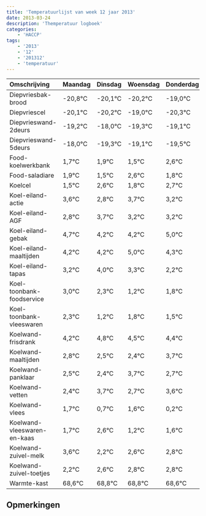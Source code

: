 ```yaml
---
title: 'Temperatuurlijst van week 12 jaar 2013'
date: 2013-03-24
description: 'Themperatuur logboek'
categories:
    - 'HACCP'
tags:
    - '2013'
    - '12'
    - '201312'
    - 'temperatuur'
---
```

|Omschrijving|Maandag|Dinsdag|Woensdag|Donderdag|Vrijdag|Zaterdag|Zondag|
|:---|:---|:---|:---|:---|:---|:---|:---|
|Diepvriesbak-brood|-20,8°C|-20,1°C|-20,2°C|-19,0°C|-20,3°C|-20,1°C|-20,5°C|
|Diepvriescel|-20,1°C|-20,2°C|-19,0°C|-20,3°C|-20,1°C|-20,5°C|-19,4°C|
|Diepvrieswand-2deurs|-19,2°C|-18,0°C|-19,3°C|-19,1°C|-19,5°C|-18,4°C|-19,2°C|
|Diepvrieswand-5deurs|-18,0°C|-19,3°C|-19,1°C|-19,5°C|-18,4°C|-19,2°C|-18,3°C|
|Food-koelwerkbank|1,7°C|1,9°C|1,5°C|2,6°C|1,8°C|2,7°C|2,2°C|
|Food-saladiare|1,9°C|1,5°C|2,6°C|1,8°C|2,7°C|2,2°C|2,2°C|
|Koelcel|1,5°C|2,6°C|1,8°C|2,7°C|2,2°C|2,2°C|3,0°C|
|Koel-eiland-actie|3,6°C|2,8°C|3,7°C|3,2°C|3,2°C|4,0°C|3,3°C|
|Koel-eiland-AGF|2,8°C|3,7°C|3,2°C|3,2°C|4,0°C|3,3°C|2,2°C|
|Koel-eiland-gebak|4,7°C|4,2°C|4,2°C|5,0°C|4,3°C|3,2°C|3,8°C|
|Koel-eiland-maaltijden|4,2°C|4,2°C|5,0°C|4,3°C|3,2°C|3,8°C|3,5°C|
|Koel-eiland-tapas|3,2°C|4,0°C|3,3°C|2,2°C|2,8°C|2,5°C|2,4°C|
|Koel-toonbank-foodservice|3,0°C|2,3°C|1,2°C|1,8°C|1,5°C|1,4°C|2,7°C|
|Koel-toonbank-vleeswaren|2,3°C|1,2°C|1,8°C|1,5°C|1,4°C|2,7°C|1,7°C|
|Koelwand-frisdrank|4,2°C|4,8°C|4,5°C|4,4°C|5,7°C|4,7°C|5,6°C|
|Koelwand-maaltijden|2,8°C|2,5°C|2,4°C|3,7°C|2,7°C|3,6°C|2,2°C|
|Koelwand-panklaar|2,5°C|2,4°C|3,7°C|2,7°C|3,6°C|2,2°C|2,6°C|
|Koelwand-vetten|2,4°C|3,7°C|2,7°C|3,6°C|2,2°C|2,6°C|2,8°C|
|Koelwand-vlees|1,7°C|0,7°C|1,6°C|0,2°C|0,6°C|0,8°C|0,8°C|
|Koelwand-vleeswaren-en-kaas|1,7°C|2,6°C|1,2°C|1,6°C|1,8°C|1,8°C|1,6°C|
|Koelwand-zuivel-melk|3,6°C|2,2°C|2,6°C|2,8°C|2,8°C|2,6°C|2,2°C|
|Koelwand-zuivel-toetjes|2,2°C|2,6°C|2,8°C|2,8°C|2,6°C|2,2°C|3,7°C|
|Warmte-kast|68,6°C|68,8°C|68,8°C|68,6°C|68,2°C|69,7°C|69,6°C|

## Opmerkingen


